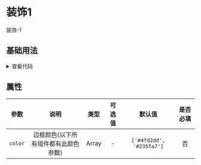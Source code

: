 <!-- 加载 demo 组件 start -->
<script setup>
import demo from './demo.vue'
</script>
<!-- 加载 demo 组件 end -->

<!-- 正文开始 -->

# 装饰1

装饰-1

## 基础用法
<demo />
<details>
<summary>查看代码</summary>

<<< @/Decoration/Decoration1/demo.vue

</details>

## 属性
参数 | 说明 | 类型 | 可选值 | 默认值 | 是否必填
:-: | :-: | :-: | :-: | :-: | :-:
`color` | 边框颜色(以下所有组件都有此颜色参数) | Array | - | `['#4fd2dd', '#235fa7']` | 否 
